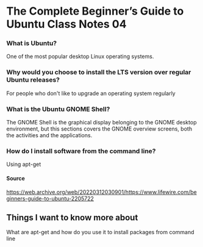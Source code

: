 # The Complete Beginner’s Guide to Ubuntu Class Notes 04
### What is Ubuntu?
One of the most popular desktop Linux operating systems.
### Why would you choose to install the LTS version over regular Ubuntu releases?
For people who don't like to upgrade an operating system regularly
### What is the Ubuntu GNOME Shell?
The GNOME Shell is the graphical display belonging to the GNOME desktop environment, but this sections covers the GNOME overview screens, both the activities and the applications.
### How do I install software from the command line?
Using apt-get
#### Source
https://web.archive.org/web/20220312030901/https://www.lifewire.com/beginners-guide-to-ubuntu-2205722
## Things I want to know more about
What are apt-get and how do you use it to install packages from command line
